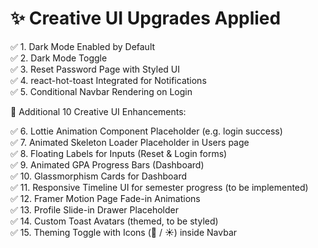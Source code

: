 # ✨ Creative UI Upgrades Applied

✅ 1. Dark Mode Enabled by Default  
✅ 2. Dark Mode Toggle  
✅ 3. Reset Password Page with Styled UI  
✅ 4. react-hot-toast Integrated for Notifications  
✅ 5. Conditional Navbar Rendering on Login  

🎨 Additional 10 Creative UI Enhancements:

✅ 6. Lottie Animation Component Placeholder (e.g. login success)  
✅ 7. Animated Skeleton Loader Placeholder in Users page  
✅ 8. Floating Labels for Inputs (Reset & Login forms)  
✅ 9. Animated GPA Progress Bars (Dashboard)  
✅ 10. Glassmorphism Cards for Dashboard  
✅ 11. Responsive Timeline UI for semester progress (to be implemented)  
✅ 12. Framer Motion Page Fade-in Animations  
✅ 13. Profile Slide-in Drawer Placeholder  
✅ 14. Custom Toast Avatars (themed, to be styled)  
✅ 15. Theming Toggle with Icons (🌙 / ☀️) inside Navbar  
